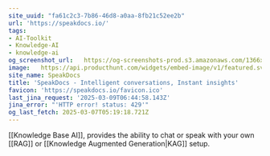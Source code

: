 ```yaml
---
site_uuid: "fa61c2c3-7b86-46d8-a0aa-8fb21c52ee2b"
url: 'https://speakdocs.io/'
tags:
- AI-Toolkit
- Knowledge-AI
- knowledge-ai
og_screenshot_url:   https://og-screenshots-prod.s3.amazonaws.com/1366x768/80/false/1e0ab6b9e01ab41c40e3b354a5c2c144e0da08d9569b6a3e304a27d786fd6d3c.jpeg
image:   https://api.producthunt.com/widgets/embed-image/v1/featured.svg?post_id=671906&theme=light
site_name: SpeakDocs
title: 'SpeakDocs - Intelligent conversations, Instant insights'
favicon: 'https://speakdocs.io/favicon.ico'
last_jina_request: '2025-03-09T06:44:58.143Z'
jina_error: "'HTTP error! status: 429'"
og_last_fetch: 2025-03-07T05:19:18.721Z
---
```

[[Knowledge Base AI]], provides the ability to chat or speak with your own [[RAG]] or [[Knowledge Augmented Generation|KAG]] setup. 
